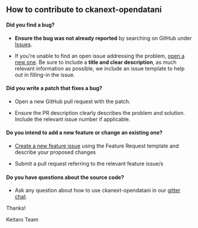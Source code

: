 ## How to contribute to ckanext-opendatani

#### **Did you find a bug?**

* **Ensure the bug was not already reported** by searching on GitHub under [Issues](https://github.com/keitaroinc/ckanext-opendatani/issues).

* If you're unable to find an open issue addressing the problem, [open a new one](https://github.com/keitaroinc/ckanext-opendatani/issues/new). Be sure to include a **title and clear description**, as much relevant information as possible, we include an issue template to help out in filling-in the issue.

#### **Did you write a patch that fixes a bug?**

* Open a new GitHub pull request with the patch.

* Ensure the PR description clearly describes the problem and solution. Include the relevant issue number if applicable.

#### **Do you intend to add a new feature or change an existing one?**

* [Create a new feature issue](https://github.com/keitaroinc/ckanext-opendatani/issues/new) using the Feature Request template and describe your proposed changes

* Submit a pull request referring to the relevant feature issue/s

#### **Do you have questions about the source code?**

* Ask any question about how to use ckanext-opendatani in our [gitter chat](https://gitter.im/keitaroinc/ckan).

Thanks!

Keitaro Team
